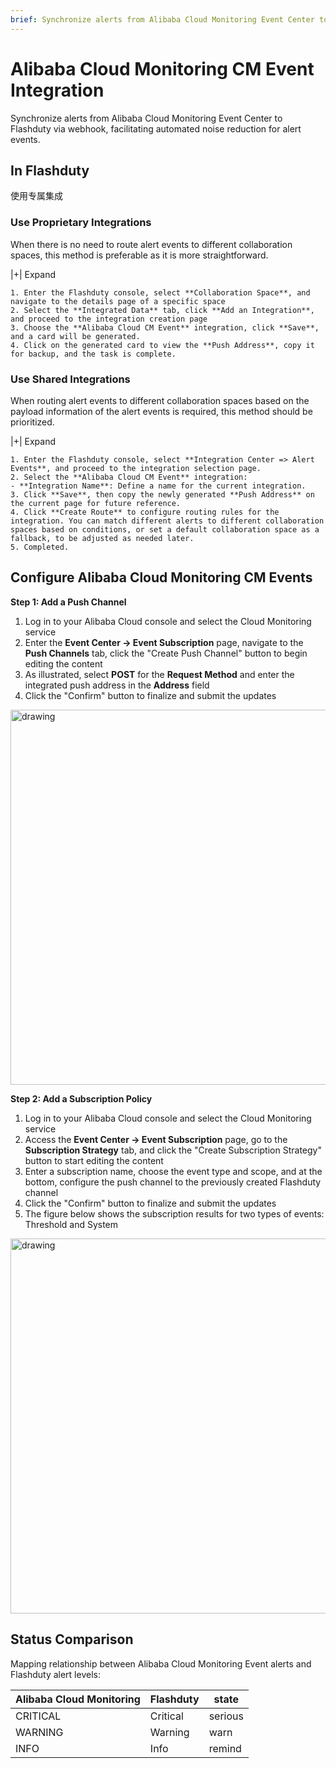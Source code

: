 ```yaml
---
brief: Synchronize alerts from Alibaba Cloud Monitoring Event Center to Kuaimao Xingyun via webhook, enabling automated noise reduction for alert events
---
```


# Alibaba Cloud Monitoring CM Event Integration

Synchronize alerts from Alibaba Cloud Monitoring Event Center to Flashduty via webhook, facilitating automated noise reduction for alert events.

## In Flashduty
使用专属集成

### Use Proprietary Integrations

When there is no need to route alert events to different collaboration spaces, this method is preferable as it is more straightforward.

|+| Expand

    1. Enter the Flashduty console, select **Collaboration Space**, and navigate to the details page of a specific space
    2. Select the **Integrated Data** tab, click **Add an Integration**, and proceed to the integration creation page
    3. Choose the **Alibaba Cloud CM Event** integration, click **Save**, and a card will be generated.
    4. Click on the generated card to view the **Push Address**, copy it for backup, and the task is complete.

### Use Shared Integrations

When routing alert events to different collaboration spaces based on the payload information of the alert events is required, this method should be prioritized.

|+| Expand

    1. Enter the Flashduty console, select **Integration Center => Alert Events**, and proceed to the integration selection page.
    2. Select the **Alibaba Cloud CM Event** integration:
    - **Integration Name**: Define a name for the current integration.
    3. Click **Save**, then copy the newly generated **Push Address** on the current page for future reference.
    4. Click **Create Route** to configure routing rules for the integration. You can match different alerts to different collaboration spaces based on conditions, or set a default collaboration space as a fallback, to be adjusted as needed later.
    5. Completed.

## Configure Alibaba Cloud Monitoring CM Events
**Step 1: Add a Push Channel**

1. Log in to your Alibaba Cloud console and select the Cloud Monitoring service
2. Enter the **Event Center -> Event Subscription** page, navigate to the **Push Channels** tab, click the "Create Push Channel" button to begin editing the content
3. As illustrated, select **POST** for the **Request Method** and enter the integrated push address in the **Address** field
4. Click the "Confirm" button to finalize and submit the updates

<img alt="drawing" width="600" src="https://fcdoc.github.io/img/zh/flashduty/mixin/alert_integration/aliyun_cm_event/1.avif" />

**Step 2: Add a Subscription Policy**

1. Log in to your Alibaba Cloud console and select the Cloud Monitoring service
2. Access the **Event Center -> Event Subscription** page, go to the **Subscription Strategy** tab, and click the "Create Subscription Strategy" button to start editing the content
3. Enter a subscription name, choose the event type and scope, and at the bottom, configure the push channel to the previously created Flashduty channel
4. Click the "Confirm" button to finalize and submit the updates
5. The figure below shows the subscription results for two types of events: Threshold and System

<img alt="drawing" width="600" src="https://fcdoc.github.io/img/zh/flashduty/mixin/alert_integration/aliyun_cm_event/2.avif" />

## Status Comparison

Mapping relationship between Alibaba Cloud Monitoring Event alerts and Flashduty alert levels:

| Alibaba Cloud Monitoring |  Flashduty  | state |
| ------------ | -------- | ---- |
| CRITICAL     | Critical | serious |
| WARNING      | Warning  | warn |
| INFO         | Info     | remind |